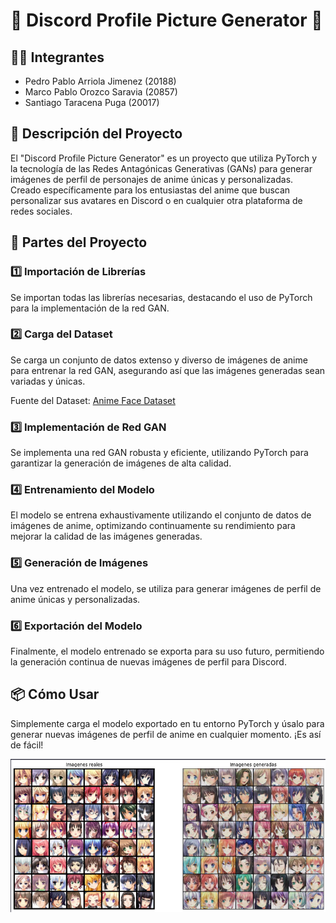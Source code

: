 # 🌟 Discord Profile Picture Generator 🌟

## 🙋‍♂️ Integrantes

- Pedro Pablo Arriola Jimenez (20188)
- Marco Pablo Orozco Saravia (20857)
- Santiago Taracena Puga (20017)

## 📝 Descripción del Proyecto

El "Discord Profile Picture Generator" es un proyecto que utiliza PyTorch y la tecnología de las Redes Antagónicas Generativas (GANs) para generar imágenes de perfil de personajes de anime únicas y personalizadas. Creado específicamente para los entusiastas del anime que buscan personalizar sus avatares en Discord o en cualquier otra plataforma de redes sociales.

## 🚀 Partes del Proyecto

### 1️⃣ Importación de Librerías

Se importan todas las librerías necesarias, destacando el uso de PyTorch para la implementación de la red GAN.

### 2️⃣ Carga del Dataset

Se carga un conjunto de datos extenso y diverso de imágenes de anime para entrenar la red GAN, asegurando así que las imágenes generadas sean variadas y únicas.

Fuente del Dataset: [Anime Face Dataset](https://www.kaggle.com/datasets/splcher/animefacedataset)

### 3️⃣ Implementación de Red GAN

Se implementa una red GAN robusta y eficiente, utilizando PyTorch para garantizar la generación de imágenes de alta calidad.

### 4️⃣ Entrenamiento del Modelo

El modelo se entrena exhaustivamente utilizando el conjunto de datos de imágenes de anime, optimizando continuamente su rendimiento para mejorar la calidad de las imágenes generadas.

### 5️⃣ Generación de Imágenes

Una vez entrenado el modelo, se utiliza para generar imágenes de perfil de anime únicas y personalizadas.

### 6️⃣ Exportación del Modelo

Finalmente, el modelo entrenado se exporta para su uso futuro, permitiendo la generación continua de nuevas imágenes de perfil para Discord.

## 📦 Cómo Usar

Simplemente carga el modelo exportado en tu entorno PyTorch y úsalo para generar nuevas imágenes de perfil de anime en cualquier momento. ¡Es así de fácil!

![Imagen](image.png)
